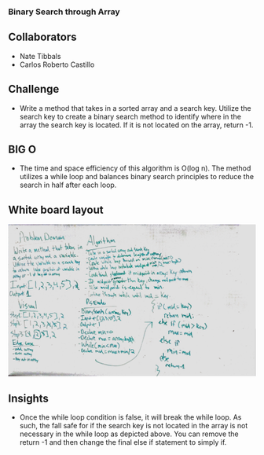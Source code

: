 ### Binary Search through Array

## Collaborators
- Nate Tibbals
- Carlos Roberto Castillo

## Challenge

- Write a method that takes in a sorted array and a search key. Utilize the search key to create a binary search method to identify where in the array the search key is located. If it is not located on the array, return -1.

## BIG O

- The time and space efficiency of this algorithm is O(log n). The method utilizes a while loop and balances binary search principles to reduce the search in half after each loop.

## White board layout

![SCREENSHOT](https://github.com/ntibbals/data-structures-and-algorithms/blob/master/assets/array_binary_search.JPG)

## Insights

- Once the while loop condition is false, it will break the while loop. As such, the fall safe for if the search key is not located in the array is not necessary in the while loop as depicted above. You can remove the return -1 and then change the final else if statement to simply if.
